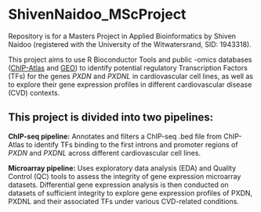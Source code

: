 # ShivenNaidoo_MScProject
Repository is for a Masters Project in Applied Bioinformatics by Shiven Naidoo (registered with the University of the Witwatersrand, SID: 1943318).

This project aims to use R Bioconductor Tools and public -omics databases ([ChIP-Atlas](https://chip-atlas.org/) and [GEO](https://www.ncbi.nlm.nih.gov/geo/)) to identify potential regulatory Transcription Factors (TFs) for the genes _PXDN_ and _PXDNL_ in cardiovascular cell lines, as well as to explore their gene expression profiles in different cardiovascular disease (CVD) contexts.

## This project is divided into two pipelines:

**ChIP-seq pipeline:** Annotates and filters a ChIP-seq .bed file from ChIP-Atlas to identify TFs binding to the first introns and promoter regions of _PXDN_ and _PXDNL_ across different cardiovascular cell lines.

**Microarray pipeline:** Uses exploratory data analysis (EDA) and Quality Control (QC) tools to assess the integrity of gene expression microarray datasets. Differential gene expression analysis is then conducted on datasets of sufficient integrity to explore gene expression profiles of PXDN, PXDNL and their associated TFs under various CVD-related conditions.
